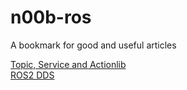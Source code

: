 # n00b-ros
A bookmark for good and useful articles

[Topic, Service and Actionlib](https://pojenlai.wordpress.com/2012/11/03/ros-topic-service-and-actionlib/) <br/>
[ROS2 DDS](http://blog.techbridge.cc/2016/04/15/ros-2-dds/)
